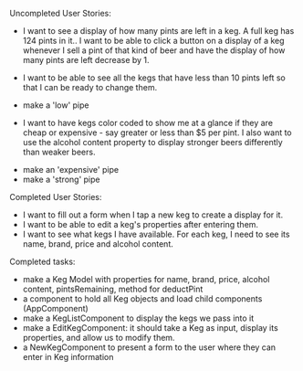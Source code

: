Uncompleted User Stories:

* I want to see a display of how many pints are left in a keg. A full keg has 124 pints in it.. I want to be able to click a button on a display of a keg whenever I sell a pint of that kind of beer and have the display of how many pints are left decrease by 1.

* I want to be able to see all the kegs that have less than 10 pints left so that I can be ready to change them.

- make a 'low' pipe


* I want to have kegs color coded to show me at a glance if they are cheap or expensive - say greater or less than $5 per pint. I also want to use the alcohol content property to display stronger beers differently than weaker beers.

- make an 'expensive' pipe
- make a 'strong' pipe



Completed User Stories:
* I want to fill out a form when I tap a new keg to create a display for it.
* I want to be able to edit a keg's properties after entering them.
* I want to see what kegs I have available. For each keg, I need to see its name, brand, price and alcohol content.


Completed tasks:
- make a Keg Model with properties for name, brand, price, alcohol content, pintsRemaining, method for deductPint
- a component to hold all Keg objects and load child components (AppComponent)
- make a KegListComponent to display the kegs we pass into it
- make a EditKegComponent: it should take a Keg as input, display its properties, and allow us to modify them.
- a NewKegComponent to present a form to the user where they can enter in Keg information
